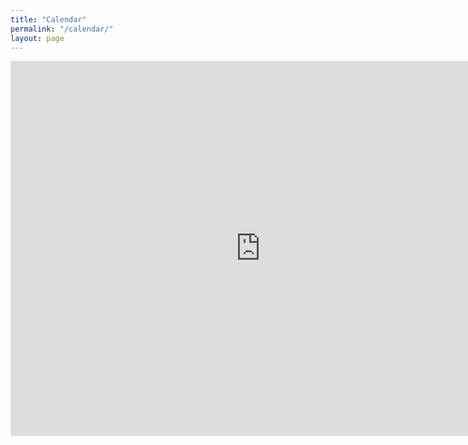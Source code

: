 ```yaml
---
title: "Calendar"
permalink: "/calendar/"
layout: page
---
```


<iframe src="https://calendar.google.com/calendar/embed?src=6f27672ae473a825b507625b5373d909a0d5d777fae0baa6f600effd182bf25c%40group.calendar.google.com&ctz=Asia%2FTokyo" style="border: 0" width="800" height="600" frameborder="0" scrolling="no"></iframe>